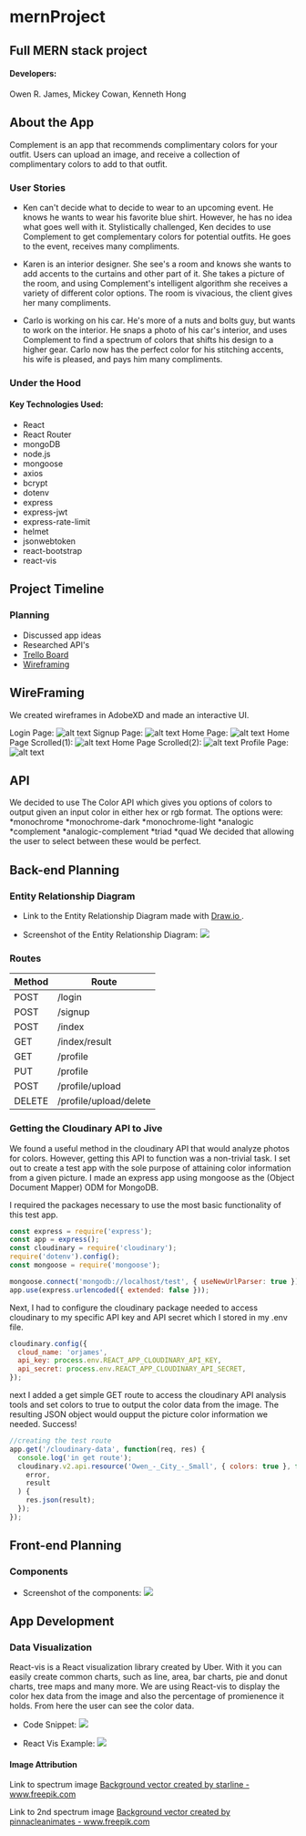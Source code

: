 # mernProject

## Full MERN stack project

#### Developers:

Owen R. James,
Mickey Cowan,
Kenneth Hong

## About the App

Complement is an app that recommends complimentary colors for your outfit. Users can upload an image, and receive a collection of complimentary colors to add to that outfit.

### User Stories

- Ken can't decide what to decide to wear to an upcoming event. He knows he wants to wear his favorite blue shirt. However, he has no idea what goes well with it. Stylistically challenged, Ken decides to use Complement to get complementary colors for potential outfits. He goes to the event, receives many compliments.

- Karen is an interior designer. She see's a room and knows she wants to add accents to the curtains and other part of it. She takes a picture of the room, and using Complement's intelligent algorithm she receives a variety of different color options. The room is vivacious, the client gives her many compliments.

- Carlo is working on his car. He's more of a nuts and bolts guy, but wants to work on the interior. He snaps a photo of his car's interior, and uses Complement to find a spectrum of colors that shifts his design to a higher gear. Carlo now has the perfect color for his stitching accents, his wife is pleased, and pays him many compliments.

### Under the Hood

#### Key Technologies Used:

- React
- React Router
- mongoDB
- node.js
- mongoose
- axios
- bcrypt
- dotenv
- express
- express-jwt
- express-rate-limit
- helmet
- jsonwebtoken
- react-bootstrap
- react-vis


## Project Timeline

### Planning

- Discussed app ideas
- Researched API's
- [Trello Board](https://trello.com/b/KzDYzqsH/project-3-wdi)
- [Wireframing](link.com)

## WireFraming

We created wireframes in AdobeXD and made an interactive UI.

Login Page:
![alt text](https://github.com/adam-p/markdown-here/raw/master/src/common/images/icon48.png 'Logo Title Text 1')
Signup Page:
![alt text](https://github.com/adam-p/markdown-here/raw/master/src/common/images/icon48.png 'Logo Title Text 1')
Home Page:
![alt text](https://github.com/adam-p/markdown-here/raw/master/src/common/images/icon48.png 'Logo Title Text 1')
Home Page Scrolled(1):
![alt text](https://github.com/adam-p/markdown-here/raw/master/src/common/images/icon48.png 'Logo Title Text 1')
Home Page Scrolled(2):
![alt text](https://github.com/adam-p/markdown-here/raw/master/src/common/images/icon48.png 'Logo Title Text 1')
Profile Page:
![alt text](https://github.com/adam-p/markdown-here/raw/master/src/common/images/icon48.png 'Logo Title Text 1')

## API

We decided to use The Color API which gives you options of colors to output given an input color in either hex or rgb format. The options were:
*monochrome
*monochrome-dark
*monochrome-light
*analogic
*complement
*analogic-complement
*triad
*quad
We decided that allowing the user to select between these would be perfect.

## Back-end Planning

### Entity Relationship Diagram

- Link to the Entity Relationship Diagram made with <a href="https://www.draw.io/?libs=general;uml"> Draw.io </a>.

- Screenshot of the Entity Relationship Diagram:
  ![](./images/ERD.png)

###  Routes 

| Method | Route | 
|--------|-------|
| POST   | /login | 
| POST   | /signup | 
| POST   | /index | 
| GET    | /index/result | 
| GET    | /profile |
| PUT    | /profile | 
| POST   | /profile/upload |
| DELETE | /profile/upload/delete | 

### Getting the Cloudinary API to Jive

We found a useful method in the cloudinary API that would analyze photos for colors. However, getting this API to function was a non-trivial task. I set out to create a test app with the sole purpose of attaining color information from a given picture. I made an express app using mongoose as the (Object Document Mapper) ODM for MongoDB.

I required the packages necessary to use the most basic functionality of this test app.

```javascript
const express = require('express');
const app = express();
const cloudinary = require('cloudinary');
require('dotenv').config();
const mongoose = require('mongoose');

mongoose.connect('mongodb://localhost/test', { useNewUrlParser: true });
app.use(express.urlencoded({ extended: false }));
```

Next, I had to configure the cloudinary package needed to access cloudinary to my specific API key and API secret which I stored in my .env file.

```javascript
cloudinary.config({
  cloud_name: 'orjames',
  api_key: process.env.REACT_APP_CLOUDINARY_API_KEY,
  api_secret: process.env.REACT_APP_CLOUDINARY_API_SECRET,
});
```

next I added a get simple GET route to access the cloudinary API analysis tools and set colors to true to output the color data from the image. The resulting JSON object would oupput the picture color information we needed. Success!

```javascript
//creating the test route
app.get('/cloudinary-data', function(req, res) {
  console.log('in get route');
  cloudinary.v2.api.resource('Owen_-_City_-_Small', { colors: true }, function(
    error,
    result
  ) {
    res.json(result);
  });
});
```


## Front-end Planning

### Components

- Screenshot of the components:
  ![](./images/Components.png)

## App Development

### Data Visualization 
React-vis is a React visualization library created by Uber. With it you can easily create common charts, such as line, area, bar charts, pie and donut charts, tree maps and many more. We are using React-vis to display the color hex data from the image and also the percentage of promienence it holds. From here the user can see the color data. 

- Code Snippet:
![](./images/dataVisCode.png)

- React Vis Example:
![](./images/dataVisRadialChart.png)



#### Image Attribution


Link to spectrum image
<a href="https://www.freepik.com/free-photos-vectors/background">Background vector created by starline - www.freepik.com</a>

Link to 2nd spectrum image
<a href="https://www.freepik.com/free-photos-vectors/background">Background vector created by pinnacleanimates - www.freepik.com</a>
